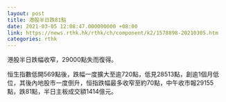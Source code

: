 ```yaml
---
layout: post
title: 港股半日跌81點
date: 2021-03-05 12:08:47.000000000 +08:00
link: https://news.rthk.hk/rthk/ch/component/k2/1578898-20210305.htm
categories: rthk
---
```


港股半日跌幅收窄，29000點失而復得。

恒生指數低開569點後，跌幅一度擴大至逾720點，低見28513點，創逾1個月低位，其後內地股市一度倒升，恒指跌幅最多收窄至約70點，中午收市報29155點，跌81點，半日主板成交額1414億元。
